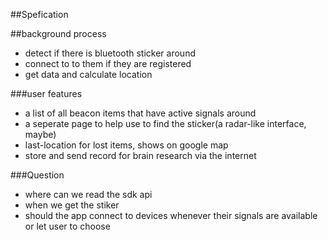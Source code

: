 ##Spefication  

##background process
* detect if there is bluetooth sticker around
* connect to to them if they are registered
* get data and calculate location

###user features
* a list of all beacon items that have active signals around
* a seperate page to help use to find the sticker(a radar-like interface, maybe)
* last-location for lost items, shows on google map
* store and send record for brain research via the internet




###Question

* where can we read the sdk api
* when we get the stiker 
* should the app connect to devices whenever their signals are available or let user to choose
